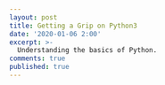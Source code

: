 ```yaml
---
layout: post
title: Getting a Grip on Python3
date: '2020-01-06 2:00'
excerpt: >-
  Understanding the basics of Python.
comments: true
published: true
---
```

